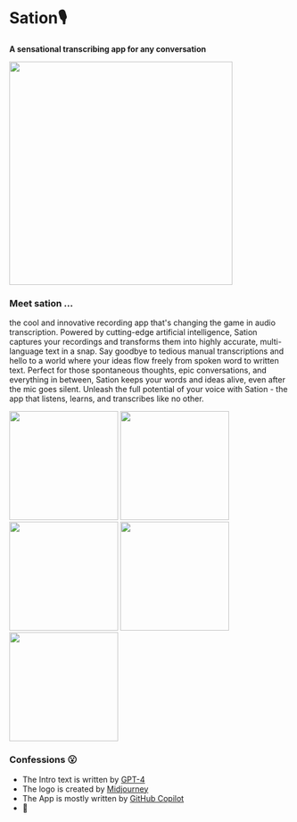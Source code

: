 # Sation🎙️
**A sensational transcribing app for any conversation**
<div>
  <img src="https://user-images.githubusercontent.com/15661593/227635796-06f1f42e-a57e-48c9-b230-fd49cc618e07.png" width="400">
</div>


### Meet sation ...
the cool and innovative recording app that's changing the game in audio transcription. Powered by cutting-edge artificial intelligence, Sation captures your recordings and transforms them into highly accurate, multi-language text in a snap. Say goodbye to tedious manual transcriptions and hello to a world where your ideas flow freely from spoken word to written text. Perfect for those spontaneous thoughts, epic conversations, and everything in between, Sation keeps your words and ideas alive, even after the mic goes silent. Unleash the full potential of your voice with Sation - the app that listens, learns, and transcribes like no other.

<div>
  <img src="https://user-images.githubusercontent.com/15661593/227645901-ed35968f-6ac4-4904-a82f-4d568843ac63.png" width="195">
  <img src="https://user-images.githubusercontent.com/15661593/227644658-da657ed8-5fb5-4859-84e4-71adb6532be5.jpg" width="195">
  <img src="https://user-images.githubusercontent.com/15661593/227644611-c4ccfc99-2ba2-47c9-b1c9-c1bc12040c0f.png" width="195">
  <img src="https://user-images.githubusercontent.com/15661593/227645553-a27e8dd0-dbd8-4019-834c-3f8d25d702f4.jpg" width="195">
  <img src="https://user-images.githubusercontent.com/15661593/227644636-6f4fdc20-6faa-47e8-b1c4-e5b5f710c1f8.jpg" width="195">
</div>

### Confessions 😮
* The Intro text is written by [GPT-4](https://openai.com/research/gpt-4)
* The logo is created by [Midjourney](https://www.midjourney.com)
* The App is mostly written by [GitHub Copilot](https://github.com/features/copilot)
* 🤠

